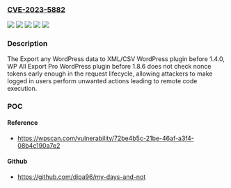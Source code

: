 ### [CVE-2023-5882](https://cve.mitre.org/cgi-bin/cvename.cgi?name=CVE-2023-5882)
![](https://img.shields.io/static/v1?label=Product&message=Export%20any%20WordPress%20data%20to%20XML%2FCSV&color=blue)
![](https://img.shields.io/static/v1?label=Product&message=WP%20All%20Export%20Pro&color=blue)
![](https://img.shields.io/static/v1?label=Version&message=0%3C%201.4.0%20&color=brighgreen)
![](https://img.shields.io/static/v1?label=Version&message=0%3C%201.8.6%20&color=brighgreen)
![](https://img.shields.io/static/v1?label=Vulnerability&message=CWE-352%20Cross-Site%20Request%20Forgery%20(CSRF)&color=brighgreen)

### Description

The Export any WordPress data to XML/CSV WordPress plugin before 1.4.0, WP All Export Pro WordPress plugin before 1.8.6 does not check nonce tokens early enough in the request lifecycle, allowing attackers to make logged in users perform unwanted actions leading to remote code execution.

### POC

#### Reference
- https://wpscan.com/vulnerability/72be4b5c-21be-46af-a3f4-08b4c190a7e2

#### Github
- https://github.com/dipa96/my-days-and-not


